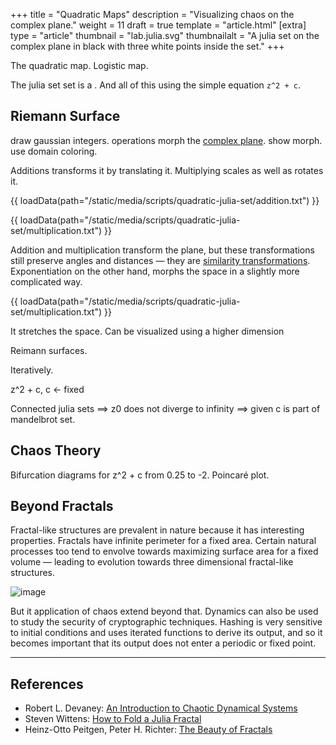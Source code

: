 +++
title = "Quadratic Maps"
description = "Visualizing chaos on the complex plane."
weight = 11
draft = true
template = "article.html"
[extra]
type = "article"
thumbnail = "lab.julia.svg"
thumbnailalt = "A julia set on the complex plane in black with three white points inside the set."
+++

The quadratic map. Logistic map.

The julia set set is a . And all of this using the simple equation `z^2 + c`.

## Riemann Surface

draw gaussian integers. operations morph the [complex plane](/scripts/complex-rotations). show morph. use domain coloring.

Additions transforms it by translating it. Multiplying scales as well as rotates it.

{{ loadData(path="/static/media/scripts/quadratic-julia-set/addition.txt") }}
<!-- domain color (HSL) https://en.wikipedia.org/wiki/Domain_coloring to show morphed spacel use sliders for magnitude and argument for operand-->
<!-- H = arg(z), S = 1.0, L = gradient_func(|z|) -->

{{ loadData(path="/static/media/scripts/quadratic-julia-set/multiplication.txt") }}
<!-- domain color to show morphed space; use sliders for magnitude and argument for operand -->

Addition and multiplication transform the plane, but these transformations still preserve angles and distances — they are [similarity transformations](https://en.wikipedia.org/wiki/Similarity_(geometry)). Exponentiation on the other hand, morphs the space in a slightly more complicated way.

{{ loadData(path="/static/media/scripts/quadratic-julia-set/multiplication.txt") }}
<!-- domain color to show morphed space; use sliders for magnitude and argument for operand -->

It stretches the space. Can be visualized using a higher dimension

Reimann surfaces.

Iteratively.

z^2 + c, c <- fixed

Connected julia sets ==> z0 does not diverge to infinity ==> given c is part of mandelbrot set.

## Chaos Theory

Bifurcation diagrams for z^2 + c from 0.25 to -2. Poincaré plot.

<canvas id="fractalCanvas"></canvas>

## Beyond Fractals

Fractal-like structures are prevalent in nature because it has interesting properties. Fractals have infinite perimeter for a fixed area. Certain natural processes too tend to envolve towards maximizing surface area for a fixed volume — leading to evolution towards three dimensional fractal-like structures.

![image](image)

But it application of chaos extend beyond that. Dynamics can also be used to study the security of cryptographic techniques. Hashing is very sensitive to initial conditions and uses iterated functions to derive its output, and so it becomes important that its output does not enter a periodic or fixed point.

---

## References

* Robert L. Devaney: [An Introduction to Chaotic Dynamical Systems](https://doi.org/10.1201/9780429280801)
* Steven Wittens: [How to Fold a Julia Fractal](https://acko.net/blog/how-to-fold-a-julia-fractal/)
* Heinz-Otto Peitgen, Peter H. Richter: [The Beauty of Fractals](https://doi.org/10.1007/978-3-642-61717-1)

<!--
* https://www.youtube.com/watch?v=9gk_8mQuerg
* https://www.youtube.com/watch?v=ovJcsL7vyrk
* https://fractalfoundation.org/OFC/OFC-3-5.html
* https://math.hws.edu/eck/js/mandelbrot/MB.html
* https://www.ma.imperial.ac.uk/~svanstri/Files/svs-1styearproject-handout.pdf
* https://geoffboeing.com/2015/04/visualizing-chaos-and-randomness/
-->

<script src="/scripts/quadratic-maps.js"></script>
